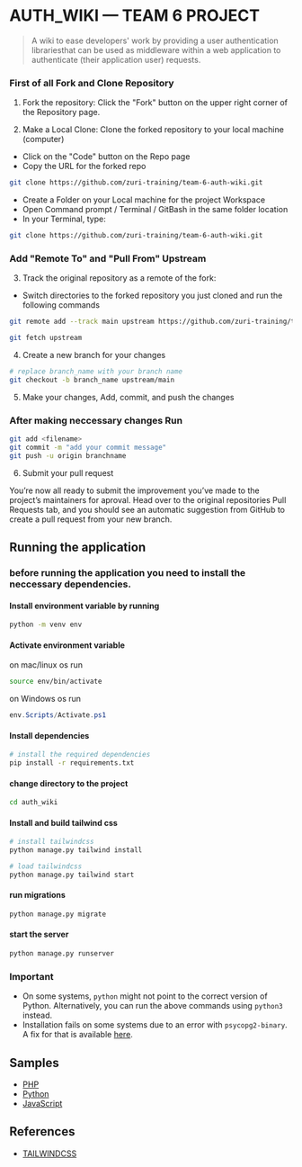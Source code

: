 # AUTH_WIKI &mdash; TEAM 6 PROJECT

> A wiki to ease developers' work by providing a user authentication librariesthat can be used as middleware within a web application to authenticate (their application user) requests.


### First of all Fork and Clone Repository

1. Fork the repository: Click the "Fork" button on the upper right corner of the Repository page.

2. Make a Local Clone: Clone the forked repository to your local machine (computer)

- Click on the "Code" button on the Repo page
- Copy the URL for the forked repo
```bash
git clone https://github.com/zuri-training/team-6-auth-wiki.git
```
- Create a Folder on your Local machine for the project Workspace
- Open Command prompt / Terminal / GitBash in the same folder location
- In your Terminal, type: 
```bash
git clone https://github.com/zuri-training/team-6-auth-wiki.git
```

### Add "Remote To" and "Pull From" Upstream

3. Track the original repository as a remote of the fork:

- Switch directories to the forked repository you just cloned and run the following commands

```bash
git remote add --track main upstream https://github.com/zuri-training/team-6-auth-wiki.git

git fetch upstream
```

4. Create a new branch for your changes

```bash
# replace branch_name with your branch name
git checkout -b branch_name upstream/main
```

5. Make your changes, Add, commit, and push the changes

### After making neccessary changes Run

```bash
git add <filename>
git commit -m "add your commit message"
git push -u origin branchname
```

6. Submit your pull request

You’re now all ready to submit the improvement you’ve made to the project’s maintainers for aproval. Head over to the original repositories Pull Requests tab, and you should see an automatic suggestion from GitHub to create a pull request from your new branch.

## Running the application
 ### before running the application you need to install the neccessary dependencies.
#### Install environment variable by running 
```bash
python -m venv env
```
#### Activate environment variable
on mac/linux os run 
```bash
source env/bin/activate
```
on Windows os run 

```powershell
env.Scripts/Activate.ps1
```
#### Install dependencies
```bash
# install the required dependencies
pip install -r requirements.txt
``` 
#### change directory to the project
```bash
cd auth_wiki
```
#### Install and build tailwind css
```bash
# install tailwindcss
python manage.py tailwind install

# load tailwindcss
python manage.py tailwind start
```

#### run migrations
```bash
python manage.py migrate
```
#### start the server
```bash
python manage.py runserver
```

### Important
* On some systems, `python` might not point to the correct version of Python. Alternatively, you can run the above commands using `python3` instead.
* Installation fails on some systems due to an error with `psycopg2-binary`. A fix for that is available [here](https://stackoverflow.com/questions/71390492/failed-error-to-install-psycopg2-binary-on-termux).
## Samples
* [PHP](samples/php/README.md)
* [Python](samples/python/README.md)
* [JavaScript](samples/javascript/README.md)
## References
* [TAILWINDCSS](https://django-tailwind.readthedocs.io/en/latest/installation.html#step-by-step-instructions)

